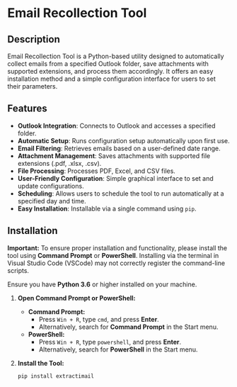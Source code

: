 # Email Recollection Tool

## Description

Email Recollection Tool is a Python-based utility designed to automatically collect emails from a specified Outlook folder, save attachments with supported extensions, and process them accordingly. It offers an easy installation method and a simple configuration interface for users to set their parameters.

## Features

- **Outlook Integration**: Connects to Outlook and accesses a specified folder.
- **Automatic Setup**: Runs configuration setup automatically upon first use.
- **Email Filtering**: Retrieves emails based on a user-defined date range.
- **Attachment Management**: Saves attachments with supported file extensions (.pdf, .xlsx, .csv).
- **File Processing**: Processes PDF, Excel, and CSV files.
- **User-Friendly Configuration**: Simple graphical interface to set and update configurations.
- **Scheduling**: Allows users to schedule the tool to run automatically at a specified day and time.
- **Easy Installation**: Installable via a single command using `pip`.

## Installation

**Important:** To ensure proper installation and functionality, please install the tool using **Command Prompt** or **PowerShell**. Installing via the terminal in Visual Studio Code (VSCode) may not correctly register the command-line scripts.

Ensure you have **Python 3.6** or higher installed on your machine.

1. **Open Command Prompt or PowerShell:**

   - **Command Prompt:**
     - Press `Win + R`, type `cmd`, and press **Enter**.
     - Alternatively, search for **Command Prompt** in the Start menu.
   - **PowerShell:**
     - Press `Win + R`, type `powershell`, and press **Enter**.
     - Alternatively, search for **PowerShell** in the Start menu.

2. **Install the Tool:**

   ```cmd
   pip install extractimail